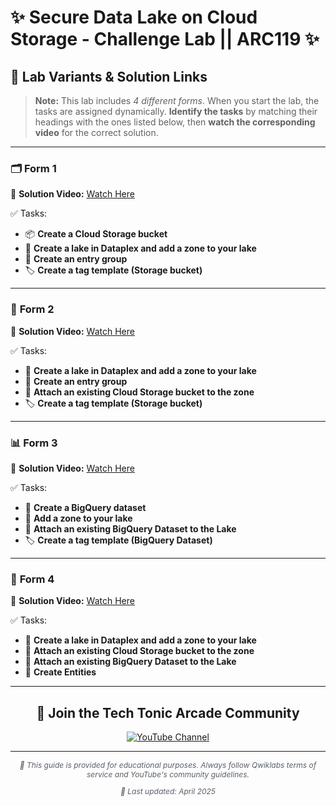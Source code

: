 # ✨ Secure Data Lake on Cloud Storage - Challenge Lab || ARC119 ✨  


## 🧩 Lab Variants & Solution Links

> **Note:** This lab includes *4 different forms*. When you start the lab, the tasks are assigned dynamically. **Identify the tasks** by matching their headings with the ones listed below, then **watch the corresponding video** for the correct solution. 

---

### 🗂️ **Form 1**  
🔗 **Solution Video:** [Watch Here](https://www.youtube.com/watch?v=TRejFsKLYHA)

✅ Tasks:
- 📦 **Create a Cloud Storage bucket**  
- 🌊 **Create a lake in Dataplex and add a zone to your lake**  
- 📘 **Create an entry group**  
- 🏷️ **Create a tag template (Storage bucket)**  

---

### 📁 **Form 2**  
🔗 **Solution Video:** [Watch Here](https://www.youtube.com/watch?v=egx3yJAQ6tQ)

✅ Tasks:
- 🌊 **Create a lake in Dataplex and add a zone to your lake**  
- 📘 **Create an entry group**  
- 🔗 **Attach an existing Cloud Storage bucket to the zone**  
- 🏷️ **Create a tag template (Storage bucket)**  

---

### 📊 **Form 3**  
🔗 **Solution Video:** [Watch Here](https://www.youtube.com/watch?v=JetjLecFWqs)

✅ Tasks:
- 🧠 **Create a BigQuery dataset**  
- 🌊 **Add a zone to your lake**  
- 🔗 **Attach an existing BigQuery Dataset to the Lake**  
- 🏷️ **Create a tag template (BigQuery Dataset)**  

---

### 🧪 **Form 4**  
🔗 **Solution Video:** [Watch Here](https://www.youtube.com/watch?v=_eIKXbrgye4)

✅ Tasks:
- 🌊 **Create a lake in Dataplex and add a zone to your lake**  
- 🔗 **Attach an existing Cloud Storage bucket to the zone**  
- 🔗 **Attach an existing BigQuery Dataset to the Lake**  
- 📍 **Create Entities**  

---

<div align="center">

## 🎉 Join the Tech Tonic Arcade Community  

<a href="https://youtube.com/@techtonicarcade?si=OvzfjuNhsFAlCrDa">
  <img src="https://img.shields.io/badge/Subscribe-TechTonic%20Arcade-FF0000?style=for-the-badge&logo=youtube&logoColor=white" alt="YouTube Channel">
</a>  
</div>

---

<div align="center">

<p style="font-size: 12px; color: #586069;">
  <em>📘 This guide is provided for educational purposes. Always follow Qwiklabs terms of service and YouTube's community guidelines.</em>
</p>

<p style="font-size: 12px; color: #586069;">
  <em>📅 Last updated: April 2025</em>
</p>

</div>
